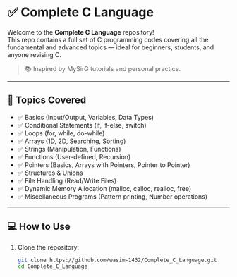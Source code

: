 # ✅ Complete C Language

Welcome to the **Complete C Language** repository!  
This repo contains a full set of C programming codes covering all the fundamental and advanced topics — ideal for beginners, students, and anyone revising C.

> 📚 Inspired by MySirG tutorials and personal practice.

---

## 📌 Topics Covered

- ✅ Basics (Input/Output, Variables, Data Types)
- ✅ Conditional Statements (if, if-else, switch)
- ✅ Loops (for, while, do-while)
- ✅ Arrays (1D, 2D, Searching, Sorting)
- ✅ Strings (Manipulation, Functions)
- ✅ Functions (User-defined, Recursion)
- ✅ Pointers (Basics, Arrays with Pointers, Pointer to Pointer)
- ✅ Structures & Unions
- ✅ File Handling (Read/Write Files)
- ✅ Dynamic Memory Allocation (malloc, calloc, realloc, free)
- ✅ Miscellaneous Programs (Pattern printing, Number operations)

---

## 💻 How to Use

1. Clone the repository:
   ```bash
   git clone https://github.com/wasim-1432/Complete_C_Language.git
   cd Complete_C_Language
